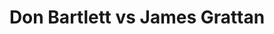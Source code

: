 ---
title: Don Bartlett vs James Grattan
player1:
  name: Bartlett, Don
  percent: 78
  wins: 2
  losses: 0
player2:
  name: Grattan, James
  percent: 80
  wins: 0
  losses: 2
games:
- player1:
    team: AB
    position: Lead
    percent: 71
    win: 1
    loss: 0
  player2:
    team: NB
    position: Fourth
    percent: 81
    win: 0
    loss: 1
  event: Brier
  year: 1997
  draw: Round Robin(12)
  score: AB 6 - NB 4
- player1:
    team: AB
    position: Lead
    percent: 88
    win: 1
    loss: 0
  player2:
    team: NB
    position: Fourth
    percent: 78
    win: 0
    loss: 1
  event: Brier
  year: 2006
  draw: Round Robin(1)
  score: NB 3 - AB 8
- player1:
    team: MAR
    position: Lead
    percent: 91
    win: 1
    loss: 0
  player2:
    team: HOW
    position: Second
    percent: 93
    win: 0
    loss: 1
  event: Trials (Men)
  year: 2001
  draw: Round Robin(7)
  score: HOW 3 - MAR 7
---